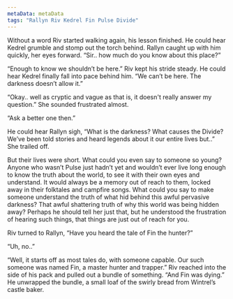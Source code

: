 ```yaml
---
metaData: metaData
tags: "Rallyn Riv Kedrel Fin Pulse Divide"
---
```


Without a word Riv started walking again, his lesson finished. He could hear Kedrel grumble and stomp out the torch behind. Rallyn caught up with him quickly, her eyes forward. “Sir.. how much do you know about this place?”

“Enough to know we shouldn’t be here.” Riv kept his stride steady. He could hear Kedrel finally fall into pace behind him. “We can’t be here. The darkness doesn’t allow it.” 

“Okay.. well as cryptic and vague as that is, it doesn't really answer my question.” She sounded frustrated almost. 

“Ask a better one then.” 

He could hear Rallyn sigh, “What is the darkness? What causes the Divide? We’ve been told stories and heard legends about it our entire lives but..” She trailed off.

But their lives were short. What could you even say to someone so young? Anyone who wasn’t Pulse just hadn’t yet and wouldn’t ever live long enough to know the truth about the world, to see it with their own eyes and understand. It would always be a memory out of reach to them, locked away in their folktales and campfire songs. What could you say to make someone understand the truth of what hid behind this awful pervasive darkness? That awful shattering truth of why this world was being hidden away? Perhaps he should tell her just that, but he understood the frustration of hearing such things, that things are just out of reach for you. 

Riv turned to Rallyn, “Have you heard the tale of Fin the hunter?” 

“Uh, no..” 

“Well, it starts off as most tales do, with someone capable. Our such someone was named Fin, a master hunter and trapper.” Riv reached into the side of his pack and pulled out a bundle of something. “And Fin was dying.” He unwrapped the bundle, a small loaf of the swirly bread from Wintrel’s castle baker.